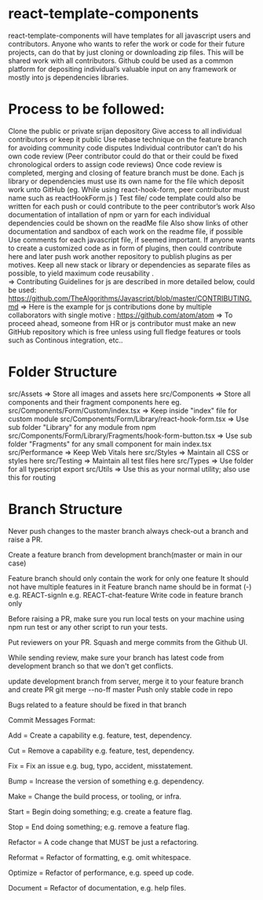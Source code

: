 # react-template-components

react-template-components will have templates for all javascript users and contributors. Anyone who wants to refer the work or code for their future projects, can do that by just cloning or downloading zip files. This will be shared work with all contributors. Github could be used as a common platform for depositing individual’s valuable input on any framework or mostly into js dependencies libraries.

# Process to be followed:

Clone the public or private srijan depository
Give access to all individual contributors or keep it public
Use rebase technique on the feature branch for avoiding community code disputes
Individual contributor can’t do his own code review (Peer contributor could do that or their could be fixed chronological orders to assign code reviews)
Once code review is completed, merging and closing of feature branch must be done.
Each js library or dependencies must use its own name for the file which deposit work unto GitHub (eg. While using react-hook-form, peer contributor must name such as reactHookForm.js )
Test file/ code template could also be written for each push or could contribute to the peer contributor’s work
Also documentation of intallation of npm or yarn for each individual dependencies could be shown on the readMe file
Also show links of other documentation and sandbox of each work on the readme file, if possible
Use comments for each javascript file, if seemed important.
If anyone wants to create a customized code as in form of plugins, then could contribute here and later push work another repository to publish plugins as per motives.
Keep all new stack or library or dependencies as separate files as possible, to yield maximum code reusability .  
=> Contributing Guidelines for js are described in more detailed below, could be used:
https://github.com/TheAlgorithms/Javascript/blob/master/CONTRIBUTING.md
=> Here is the example for js contributions done by multiple collaborators with single motive : https://github.com/atom/atom
=> To proceed ahead, someone from HR or js contributor must make an new GitHub repository which is free unless using full fledge features or tools such as Continous integration, etc..

# Folder Structure
src/Assets                                                              => Store all images and assets here
src/Components                                                          => Store all components and their fragment components here
eg. src/Components/Form/Custom/index.tsx                                => Keep inside "index" file for custom module
    src/Components/Form/Library/react-hook-form.tsx                     => Use sub folder "Library" for any module from npm
    src/Components/Form/Library/Fragments/hook-form-button.tsx          => Use sub folder "Fragments" for any small component for main index.tsx
src/Performance                                                         => Keep Web Vitals here
src/Styles                                                              => Maintain all CSS or styles here
src/Testing                                                             => Maintain all test files here
src/Types                                                               => Use folder for all typescript export
src/Utils                                                               => Use this as your normal utility; also use this for routing
# Branch Structure

Never push changes to the master branch always check-out a branch and raise a PR.

Create a feature branch from development branch(master or main in our case)

Feature branch should only contain the work for only one feature
It should not have multiple features in it
Feature branch name should be in format (<REACT>-<feature-description>)
e.g. REACT-signIn
e.g. REACT-chat-feature
Write code in feature branch only

Before raising a PR, make sure you run local tests on your machine using npm run test or any other script to run your tests.

Put reviewers on your PR. Squash and merge commits from the Github UI.

While sending review, make sure your branch has latest code from development branch so that we don't get conflicts.

update development branch from server, merge it to your feature branch and create PR
git merge --no-ff master
Push only stable code in repo

Bugs related to a feature should be fixed in that branch

Commit Messages Format:

Add = Create a capability e.g. feature, test, dependency.

Cut = Remove a capability e.g. feature, test, dependency.

Fix = Fix an issue e.g. bug, typo, accident, misstatement.

Bump = Increase the version of something e.g. dependency.

Make = Change the build process, or tooling, or infra.

Start = Begin doing something; e.g. create a feature flag.

Stop = End doing something; e.g. remove a feature flag.

Refactor = A code change that MUST be just a refactoring.

Reformat = Refactor of formatting, e.g. omit whitespace.

Optimize = Refactor of performance, e.g. speed up code.

Document = Refactor of documentation, e.g. help files.
